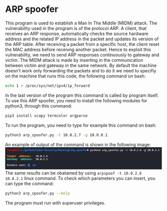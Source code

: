 # ARP spoofer
This program is used to establish a Man In The Middle (MIDM) attack. The vulnerability used in the program is of the protocol ARP. A client, that receives an ARP response, automatically checks the source hardware address and the related IP address in the packet and updates its version of the ARP table. After receiving a packet from a specific host, the client reset the MAC address before receivng another packet. Hence to exploit this vulnerability, we need to send ARP responses continuously to gateway and victim. The MIDM attack is made by inserting in the communication between victim and gateway in the same network.
By default the machine doesn't work only forwarding the packets and to do it we need to specifiy on the machine that runs this code, the following command on bash:
```bash
echo 1 > /proc/sys/net/ipv4/ip_forward 
```
In the last version of the program this command is called by program itself.<br>
To use this ARP spoofer, you need to install the following modules for python3, through this command:
```bash
pip3 install scapy termcolor argparse
```
To run the program, you need to type for example this command on bash:
```bash
python3 arp_spoofer.py -t 10.0.2.7 -g 10.0.0.1
```
An example of output of the command is shown in the following image:<br>
<img src="output.png" width="650" alt="output"><br>
The same results can be obatained by using <code>arpspoof -t 10.0.2.6 10.0.2.1</code> linux command. To check which parameters you can insert, you can type the command:
```bash
python3 arp_spoofer.py --help 
```
The program must run with superuser privileges.

